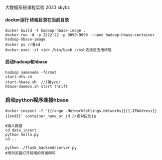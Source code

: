 大数据系统课程实验 2023
skybz 

#### docker运行 终端目录在当前目录

```shell
docker build -t hadoop-hbase-image .
docker run -d -p 2222:22 -p 9090:9090 --name hadoop-hbase-container hadoop-hbase-image
docker ps //看id
docker exec -it <id> /bin/bash //ssh连接进去用终端 
```

#### 启动hadoop和hbase
```shell
hadoop namenode -format
start-dfs.sh
start-hbase.sh  //(输yes)
hbase-daemon.sh start thrift
```

### 启动python程序连接hbase
```shell
docker inspect -f '{{range .NetworkSettings.Networks}}{{.IPAddress}}{{end}}' container_name_or_id //查对应的ip

#插入数据
cd data_insert
python hello.py
cd ..

python ./flask_backend/server.py
#用浏览器打开前端的页面即可

```
